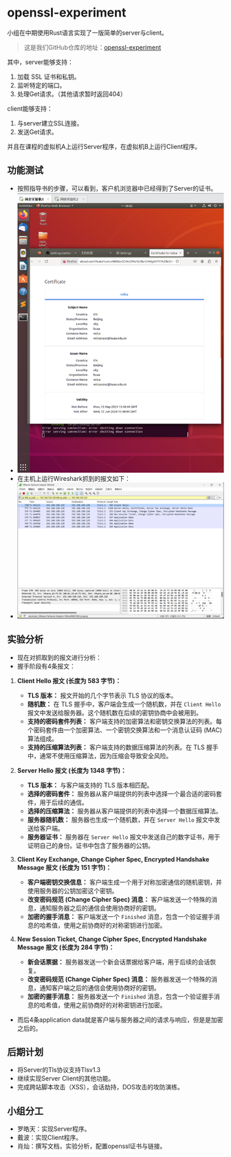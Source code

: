 # openssl-experiment

小组在中期使用Rust语言实现了一版简单的server与client。

> 这是我们GitHub仓库的地址：[openssl-experiment](https://github.com/volcaxiao/openssl-experiment)

其中，server能够支持：
1. 加载 SSL 证书和私钥。
2. 监听特定的端口。
3. 处理Get请求。（其他请求暂时返回404）

client能够支持：
1. 与server建立SSL连接。
2. 发送Get请求。

并且在课程的虚拟机A上运行Server程序，在虚拟机B上运行Client程序。

## 功能测试

- 按照指导书的步骤，可以看到，客户机浏览器中已经得到了Server的证书。
- ![alt text](docs/asserts/image.png)
- 在主机上运行Wireshark抓到的报文如下：
- ![alt text](docs/asserts/image-1.png)

## 实验分析

- 现在对抓取到的报文进行分析：
- 握手阶段有4条报文：

1. **Client Hello 报文 (长度为 583 字节)：**
   - **TLS 版本：** 报文开始的几个字节表示 TLS 协议的版本。
   - **随机数：** 在 TLS 握手中，客户端会生成一个随机数，并在 `Client Hello` 报文中发送给服务器。这个随机数在后续的密钥协商中会被用到。
   - **支持的密码套件列表：** 客户端支持的加密算法和密钥交换算法的列表。每个密码套件由一个加密算法、一个密钥交换算法和一个消息认证码 (MAC) 算法组成。
   - **支持的压缩算法列表：** 客户端支持的数据压缩算法的列表。在 TLS 握手中，通常不使用压缩算法，因为压缩会导致安全风险。

2. **Server Hello 报文 (长度为 1348 字节)：**
   - **TLS 版本：** 与客户端支持的 TLS 版本相匹配。
   - **选择的密码套件：** 服务器从客户端提供的列表中选择一个最合适的密码套件，用于后续的通信。
   - **选择的压缩算法：** 服务器从客户端提供的列表中选择一个数据压缩算法。
   - **服务器随机数：** 服务器也生成一个随机数，并在 `Server Hello` 报文中发送给客户端。
   - **服务器证书：** 服务器在 `Server Hello` 报文中发送自己的数字证书，用于证明自己的身份。证书中包含了服务器的公钥。

3. **Client Key Exchange, Change Cipher Spec, Encrypted Handshake Message 报文 (长度为 151 字节)：**
   - **客户端密钥交换信息：** 客户端生成一个用于对称加密通信的随机密钥，并使用服务器的公钥加密这个密钥。
   - **改变密码规范 (Change Cipher Spec) 消息：** 客户端发送一个特殊的消息，通知服务器之后的通信会使用协商好的密钥。
   - **加密的握手消息：** 客户端发送一个 `Finished` 消息，包含一个验证握手消息的哈希值，使用之前协商好的对称密钥进行加密。

4. **New Session Ticket, Change Cipher Spec, Encrypted Handshake Message 报文 (长度为 284 字节)：**
   - **新会话票据：** 服务器发送一个新会话票据给客户端，用于后续的会话恢复。
   - **改变密码规范 (Change Cipher Spec) 消息：** 服务器发送一个特殊的消息，通知客户端之后的通信会使用协商好的密钥。
   - **加密的握手消息：** 服务器发送一个 `Finished` 消息，包含一个验证握手消息的哈希值，使用之前协商好的对称密钥进行加密。

- 而后4条application data就是客户端与服务器之间的请求与响应，但是是加密之后的。

## 后期计划

- 将Server的Tls协议支持Tlsv1.3
- 继续实现Server Client的其他功能。
- 完成跨站脚本攻击（XSS），会话劫持，DOS攻击的攻防演练。

## 小组分工

- 罗皓天：实现Server程序。
- 戴波：实现Client程序。
- 肖灿：撰写文档，实验分析，配置openssl证书与链接。
